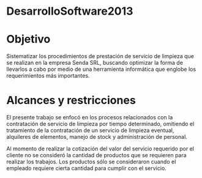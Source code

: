DesarrolloSoftware2013
======================

Objetivo
========

Sistematizar los procedimientos de prestación de servicio de limpieza que se realizan en la empresa Senda SRL, buscando optimizar la forma de llevarlos a cabo por medio de una herramienta informática que englobe los requerimientos más importantes.


Alcances y restricciones
========================

El presente trabajo se enfocó en los procesos relacionados con la contratación de servicio de limpieza por tiempo determinado, omitiendo el tratamiento de la contratación de un servicio de limpieza eventual, alquileres de elementos, manejo de stock y administración de personal.

Al momento de realizar la cotización del valor del servicio requerido por el cliente no se consideró la cantidad de productos que se requieren para realizar los trabajos. Los productos sólo se consideraron cuando el empleado requiere cierta cantidad para cumplir con el servicio.
